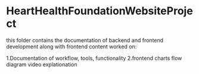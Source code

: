 # HeartHealthFoundationWebsiteProject
this folder contains the documentation of backend and frontend development along with frontend content worked on:

1.Documentation of workflow, tools, functionality
2.frontend charts
flow diagram
video explationation
